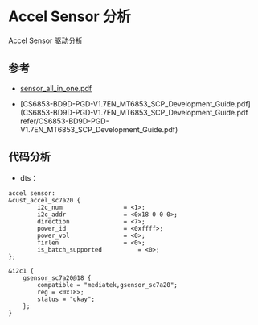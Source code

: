 # Accel Sensor 分析

Accel Sensor 驱动分析


## 参考

* [sensor_all_in_one.pdf](refer/sensor_all_in_one.pdf)

* [CS6853-BD9D-PGD-V1.7EN_MT6853_SCP_Development_Guide.pdf](CS6853-BD9D-PGD-V1.7EN_MT6853_SCP_Development_Guide.pdf refer/CS6853-BD9D-PGD-V1.7EN_MT6853_SCP_Development_Guide.pdf)

## 代码分析

* dts：

```
accel sensor:
&cust_accel_sc7a20 {
		i2c_num					= <1>;
		i2c_addr				= <0x18 0 0 0>;
		direction				= <7>;
		power_id				= <0xffff>;
		power_vol				= <0>;
		firlen					= <0>;
		is_batch_supported			= <0>;
};

&i2c1 {
	gsensor_sc7a20@18 {
		compatible = "mediatek,gsensor_sc7a20";
		reg = <0x18>;
		status = "okay";
	};
}
```